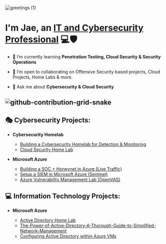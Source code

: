 ![greetings (1)](https://user-images.githubusercontent.com/109401839/212478916-224c7588-ae9d-41bf-ad0f-228ab2e0d110.gif)


<h1>I'm Jae, an <a href="https://www.linkedin.com/in/jaewarner-campbell-077854239/">IT and Cybersecurity Professional</a> 💻🛡</h1>

- 🧠 I’m currently learning **Penetration Testing, Cloud Security & Security Operations**

- 🤝 I’m open to collaborating on Offensive Security based projects, Cloud Projects, Home Labs & more.

- 💬 Ask me about **Cybersecurity & Cloud Security**


![github-contribution-grid-snake](https://user-images.githubusercontent.com/109401839/212478926-900d4c1f-7cc6-4334-a601-523e4f7c5a62.svg)
---

<h2>🎭 Cybersecurity Projects:</h2>

- <b>Cybersecurity Homelab</b>
  - [Building a Cybersecurity Homelab for Detection & Monitoring](https://github.com/JWarner13/Cybersecurity-Homelab-for-detection-and-monitoring)
  - [Cloud Security Home Lab](https://github.com/JWarner13/Cloud-Security-Home-Lab)

- <b>Microsoft Azure</b>
  - [Building a SOC + Honeynet in Azure (Live Traffic)](https://github.com/JWarner13/Building-a-SOC-Honeynet-in-Azure-Live-Traffic-)                        
  - [Setup a SIEM in Microsoft Azure (Sentinel)](https://github.com/JWarner13/Setup-a-SIEM-in-Microsoft-Azure-Sentinel-)
  - [Azure Vulnerability Management Lab (OpenVAS)](https://github.com/JWarner13/Azure-Vulnerability-Management-Lab-OpenVAS-)


<h2>💻 Information Technology Projects:</h2>

- <b>Microsoft Azure</b>

   - [Active Directory Home Lab](https://github.com/JWarner13/Active-Directory-Home-Lab)
  - [The-Power-of-Active-Directory-A-Thorough-Guide-to-Simplified-Network-Management](https://github.com/JWarner13/The-Power-of-Active-Directory-A-Thorough-Guide-to-Simplified-Network-Management)
  - [Configuring Active Directory within Azure VMs](https://github.com/JWarner13/Configuring-Active-Directory-within-Azure-VMs)
    

